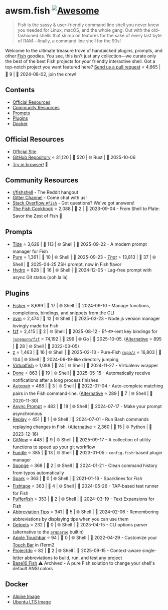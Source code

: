 # awsm.fish [![Awesome](https://awesome.re/badge.svg)](https://awesome.re)

> Fish is the sassy & user-friendly command line shell you never knew you needed for Linux, macOS, and the whole gang. Out with the old-fashioned shells that skimp on features for the sake of every last byte of RAM—finally, a command line shell for the 90s!

Welcome to the ultimate treasure trove of handpicked plugins, prompts, and other [Fish](https://fishshell.com/) goodies. You see, this isn't just any collection—we curate only the best of the best Fish projects for your friendly interactive shell. Got a top-notch project you want featured here? [Send us a pull request](https://github.com/jorgebucaran/awesome-fish/fork) ⭐ 4,665 | 🐛 9 | 📅 2024-08-02, join the crew!

## Contents

* [Official Resources](#official-resources)
* [Community Resources](#community-resources)
* [Prompts](#prompts)
* [Plugins](#plugins)
* [Docker](#docker)

## Official Resources

* [Official Site](https://fishshell.com)
* [GitHub Repository](https://github.com/fish-shell/fish-shell) ⭐ 31,120 | 🐛 520 | 🌐 Rust | 📅 2025-10-06
* [Try in browser!](https://rootnroll.com/d/fish-shell/) 🍤

## Community Resources

* [r/fishshell](https://www.reddit.com/r/fishshell) - The Reddit hangout
* [Gitter Channel](https://gitter.im/fish-shell/fish-shell) - Come chat with us!
* [Stack Overflow `#fish`](https://stackoverflow.com/questions/tagged/fish) - Got questions? We've got answers!
* [The Fish Cookbook](https://github.com/jorgebucaran/cookbook.fish) ⭐ 2,088 | 🐛 2 | 📅 2023-09-04 - From Shell to Plate: Savor the Zest of Fish 🦞

## Prompts

* [Tide](https://github.com/IlanCosman/tide) ⭐ 3,626 | 🐛 113 | 🌐 Shell | 📅 2025-09-22 - A modern prompt manager for Fish
* [Pure](https://github.com/pure-fish/pure/) ⭐ 1,361 | 🐛 10 | 🌐 Shell | 📅 2025-09-23 - [*That*](https://github.com/sindresorhus/pure) ⭐ 13,813 | 🐛 37 | 🌐 Shell | 📅 2025-04-25 ZSH prompt, now in Fish flavor
* [Hydro](https://github.com/jorgebucaran/hydro) ⭐ 828 | 🐛 16 | 🌐 Shell | 📅 2024-12-05 - Lag-free prompt with async Git status (ooh la la)

## Plugins

* [Fisher](https://github.com/jorgebucaran/fisher) ⭐ 8,689 | 🐛 17 | 🌐 Shell | 📅 2024-09-10 - Manage functions, completions, bindings, and snippets from the CLI
* [nvm](https://github.com/jorgebucaran/nvm.fish) ⭐ 2,474 | 🐛 12 | 🌐 Shell | 📅 2025-03-23 - Node.js version manager lovingly made for Fish
* [fzf](https://github.com/PatrickF1/fzf.fish) ⭐ 2,415 | 🐛 2 | 🌐 Shell | 📅 2025-08-12 - Ef-🐟-ient key bindings for [`junegunn/fzf`](https://github.com/junegunn/fzf) ⭐ 74,192 | 🐛 299 | 🌐 Go | 📅 2025-10-05. ([Alternative](https://github.com/jethrokuan/fzf) ⭐ 895 | 🐛 28 | 🌐 Shell | 📅 2022-03-05)
* [z](https://github.com/jethrokuan/z) ⭐ 1,463 | 🐛 16 | 🌐 Shell | 📅 2025-02-13 - Pure-Fish [`rupa/z`](https://github.com/rupa/z) ⭐ 16,803 | 🐛 104 | 🌐 Shell | 📅 2024-06-19-like directory jumping
* [Virtualfish](https://github.com/adambrenecki/virtualfish) ⭐ 1,088 | 🐛 24 | 🌐 Shell | 📅 2024-11-27 - Virtualenv wrapper
* [Done](https://github.com/franciscolourenco/done) ⭐ 863 | 🐛 19 | 🌐 Shell | 📅 2025-05-15 - Automatically receive notifications after a long process finishes
* [Autopair](https://github.com/jorgebucaran/autopair.fish) ⭐ 486 | 🐛 3 | 🌐 Shell | 📅 2022-07-04 - Auto-complete matching pairs in the Fish command-line. ([Alternative](https://github.com/laughedelic/pisces) ⭐ 289 | 🐛 7 | 🌐 Shell | 📅 2020-11-30)
* [Async Prompt](https://github.com/acomagu/fish-async-prompt) ⭐ 482 | 🐛 18 | 🌐 Shell | 📅 2024-07-17 - Make your prompt asynchronous
* [Replay](https://github.com/jorgebucaran/replay.fish) ⭐ 451 | 🐛 1 | 🌐 Shell | 📅 2024-07-01 - Run Bash commands replaying changes in Fish. ([Alternative](https://github.com/edc/bass) ⭐ 2,360 | 🐛 15 | 🌐 Python | 📅 2023-12-16)
* [GitNow](https://github.com/joseluisq/gitnow) ⭐ 448 | 🐛 9 | 🌐 Shell | 📅 2025-09-17 - A collection of utility functions to speed up your git workflow
* [Fundle](https://github.com/danhper/fundle) ⭐ 385 | 🐛 13 | 🌐 Shell | 📅 2023-01-05 - `config.fish`-based plugin manager
* [Sponge](https://github.com/meaningful-ooo/sponge) ⭐ 368 | 🐛 2 | 🌐 Shell | 📅 2024-01-21 - Clean command history from typos automatically
* [Spark](https://github.com/jorgebucaran/spark.fish) ⭐ 363 | 🐛 0 | 🌐 Shell | 📅 2021-01-16 - Sparklines for Fish
* [Fishtape](https://github.com/jorgebucaran/fishtape) ⭐ 363 | 🐛 4 | 🌐 Shell | 📅 2024-05-26 - TAP-based test runner for Fish
* [Pufferfish](https://github.com/nickeb96/puffer-fish) ⭐ 353 | 🐛 2 | 🌐 Shell | 📅 2024-03-19 - Text Expansions for Fish
* [Abbreviation Tips](https://github.com/Gazorby/fish-abbreviation-tips) ⭐ 341 | 🐛 5 | 🌐 Shell | 📅 2024-02-06 - Remembering abbreviations by displaying tips when you can use them
* [Getopts](https://github.com/jorgebucaran/getopts.fish) ⭐ 232 | 🐛 0 | 🌐 Shell | 📅 2025-04-15 - CLI options parser (alternative to the [`argparse`](https://fishshell.com/docs/current/cmds/argparse.html) builtin)
* [Apple Touchbar](https://github.com/rodrigobdz/fish-apple-touchbar) ⭐ 94 | 🐛 0 | 🌐 Shell | 📅 2022-04-29 - Customize your [Touch Bar](https://developer.apple.com/design/human-interface-guidelines/macos/touch-bar/touch-bar-overview) in iTerm2
* [Projectdo](https://github.com/paldepind/projectdo) ⭐ 82 | 🐛 2 | 🌐 Shell | 📅 2025-09-15 - Context-aware single-letter abbreviations to build, run, and test any project
* [Base16 Fish](https://github.com/FabioAntunes/base16-fish-shell) ⚠️ Archived - A pure Fish solution to change your shell's default ANSI colors

## Docker

* [Alpine Image](https://hub.docker.com/r/purefish/docker-fish)
* [Ubuntu LTS Image](https://hub.docker.com/r/dideler/fish-shell)
